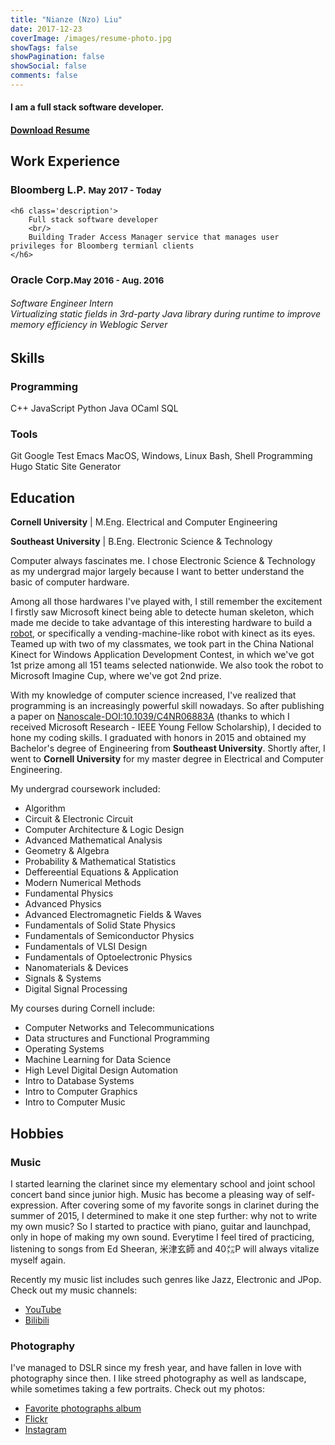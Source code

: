 ```yaml
---
title: "Nianze (Nzo) Liu"
date: 2017-12-23
coverImage: /images/resume-photo.jpg
showTags: false
showPagination: false
showSocial: false
comments: false
---
```

<h4 class='text-center'>
    I am a full stack software developer.
</h4>

<h4 class='text-right'>
    <a href='https://drive.google.com/file/d/1r7-g99aMlgLqXwMPj7Kz43BUMk9iUgz4/view?usp=sharing'>Download Resume</a>
</h4>

## Work Experience

<div class='display-card experience-card'>
    <h3 class='company'>Bloomberg L.P. <small class='dates'>May 2017 - Today</small></h3>

    <h6 class='description'>
        Full stack software developer
        <br/>
        Building Trader Access Manager service that manages user privileges for Bloomberg termianl clients
    </h6>
</div>

<div class='display-card experience-card'>
    <h3 class='company'>Oracle Corp.<small class='dates'>May 2016 - Aug. 2016</small></h3>
    <h6 class='description'>
        Software Engineer Intern<br/>
        Virtualizing static fields in 3rd-party Java library during runtime to improve memory efficiency in Weblogic Server
    </h6>
</div>

## Skills

<div class='display-card skills'>
    <h3 class='skill-category'>Programming</h3>
    <span class='tooltip--top' data-tooltip='My primary programming language.'>C++</span>
    <span>JavaScript</span>
    <span>Python</span>
    <span>Java</span>
    <span>OCaml</span>
    <span>SQL</span>
</div>

<div class='display-card skills'>
    <h3 class='skill-category'>Tools</h3>
    <span>Git</span>
    <span class='tooltip--top' data-tooltip="I am a believer in Test Driven Development">Google Test</span>
    <span>Emacs</span>
    <span>MacOS, Windows, Linux</span>
    <span>Bash, Shell Programming</span>
    <span class='tooltip--top' data-tooltip="Tool I used to built this website">Hugo Static Site Generator</span>
</div>


## Education

**Cornell University**
| M.Eng. Electrical and Computer Engineering

**Southeast University**
| B.Eng. Electronic Science & Technology

Computer always fascinates me. I chose Electronic Science & Technology as my undergrad major largely because I want to better understand the basic of computer hardware. 

Among all those hardwares I've played with, I still remember the excitement I firstly saw Microsoft kinect being able to detecte human skeleton, which made me decide to take advantage of this interesting hardware to build a [robot](https://youtu.be/Y7ey0uSVP0o), or specifically a vending-machine-like robot with kinect as its eyes. Teamed up with two of my classmates, we took part in the China National Kinect for Windows Application Development Contest, in which we've got 1st prize among all 151 teams selected nationwide. We also took the robot to Microsoft Imagine Cup, where we've got 2nd prize.

With my knowledge of computer science increased, I've realized that programming is an increasingly powerful skill nowadays. So after publishing a paper on [Nanoscale-DOI:10.1039/C4NR06883A](http://pubs.rsc.org/en/content/articlelanding/2015/nr/c4nr06883a#!divAbstract) (thanks to which I received Microsoft Research - IEEE Young Fellow Scholarship), I decided to hone my coding skills. I graduated with honors in 2015 and obtained my Bachelor's degree of Engineering from **Southeast University**. Shortly after, I went to **Cornell University** for my master degree in Electrical and Computer Engineering.

My undergrad coursework included:

* Algorithm
* Circuit & Electronic Circuit
* Computer Architecture & Logic Design
* Advanced Mathematical Analysis
* Geometry & Algebra
* Probability & Mathematical Statistics
* Deffereential Equations & Application
* Modern Numerical Methods
* Fundamental Physics
* Advanced Physics
* Advanced Electromagnetic Fields & Waves
* Fundamentals of Solid State Physics
* Fundamentals of Semiconductor Physics
* Fundamentals of VLSI Design
* Fundamentals of Optoelectronic Physics
* Nanomaterials & Devices
* Signals & Systems
* Digital Signal Processing

My courses during Cornell include:

* Computer Networks and Telecommunications
* Data structures and Functional Programming
* Operating Systems
* Machine Learning for Data Science
* High Level Digital Design Automation
* Intro to Database Systems
* Intro to Computer Graphics
* Intro to Computer Music

## Hobbies

### Music

I started learning the clarinet since my elementary school and joint school concert band since junior high. Music has become a pleasing way of self-expression. After covering some of my favorite songs in clarinet during the summer of 2015, I determined to make it one step further: why not to write my own music? So I started to practice with piano, guitar and launchpad, only in hope of making my own sound. Everytime I feel tired of practicing, listening to songs from Ed Sheeran, 米津玄師 and 40㍍P will always vitalize myself again.

Recently my music list includes such genres like Jazz, Electronic and JPop. Check out my music channels:

* [YouTube](https://www.youtube.com/user/daoxinzhishui/)
* [Bilibili](https://space.bilibili.com/2844586/)

### Photography

I've managed to  DSLR since my fresh year, and have fallen in love with photography since then. I like streed photography as well as landscape, while sometimes taking a few portraits. Check out my photos:

* [Favorite photographs album](/photo-faves/)
* [Flickr](https://www.flickr.com/photos/129774362@N07/)
* [Instagram](https://www.instagram.com/eznain/)
